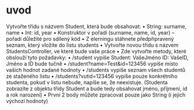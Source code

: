 # uvod
 Vytvořte třídu s názvem Student, která bude obsahovat:
• String: surname, name
• Int: id, year
• Konstruktor v pořadí (surname, name, id, year) – pořadí důležité pro sdílený kód
• Z elerningu stáhnete předpřipravený seznam, který vložíte do listu students
• Vytvořte novou třídu s názvem StudentsController, ve které bude vaše práce
• Zde vytvořte metody, které obslouží tyto požadavky:
• /student vypíše Student: VašeJméno ID: VašeID, Jméno a ID bude tučně
• /student?name=Test&id=123456 vypíše místo vašich hodnot zadané hodnoty
• /students vypíše seznam všech studentů ze staženého listu
• /students?vutid=123456 vypíše pouze konkrétního studenta, pokud v listu nebude,
napíše se, že neexistuje. (Studenta zobrazíte z objektu třídy Student a bude tedy
obsahovat jméno, příjmení, id a rok narození)
• První 2 body můžete zpracovat pouze jako String (i jejich výchozí hodnoty)
